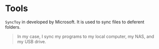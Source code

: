 # Tools

`SyncToy` in developed by Microsoft. It is used to sync files to deferent folders.
  > In my case, I sync my programs to my local computer, my NAS, and my USB drive.
